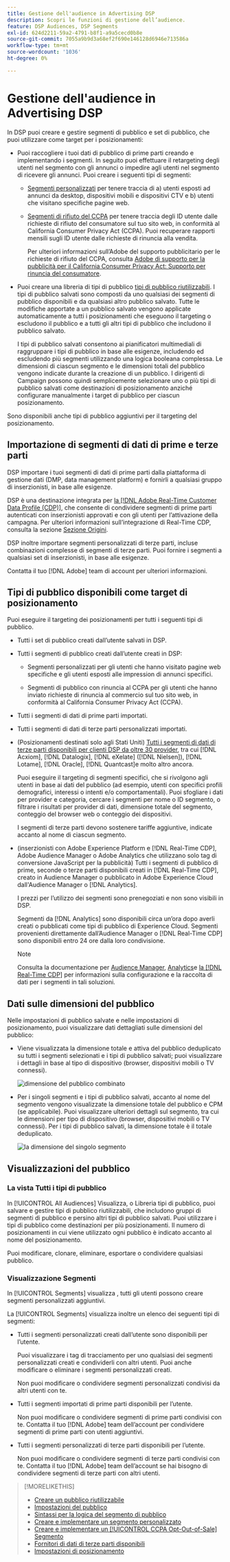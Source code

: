 ```yaml
---
title: Gestione dell'audience in Advertising DSP
description: Scopri le funzioni di gestione dell’audience.
feature: DSP Audiences, DSP Segments
exl-id: 624d2211-59a2-4791-b8f1-a9a5cecd0b8e
source-git-commit: 7055a9b9d3a68ef2f690e146128d6946e713586a
workflow-type: tm+mt
source-wordcount: '1036'
ht-degree: 0%

---
```


# Gestione dell&#39;audience in Advertising DSP

In DSP puoi creare e gestire segmenti di pubblico e set di pubblico, che puoi utilizzare come target per i posizionamenti:

* Puoi raccogliere i tuoi dati di pubblico di prime parti creando e implementando i segmenti. In seguito puoi effettuare il retargeting degli utenti nel segmento con gli annunci o impedire agli utenti nel segmento di ricevere gli annunci. Puoi creare i seguenti tipi di segmenti:

   * [Segmenti personalizzati](/help/dsp/audiences/custom-segment-create.md) per tenere traccia di a) utenti esposti ad annunci da desktop, dispositivi mobili e dispositivi CTV e b) utenti che visitano specifiche pagine web.

   * [Segmenti di rifiuto del CCPA](/help/dsp/audiences/ccpa-opt-out-segment-create.md) per tenere traccia degli ID utente dalle richieste di rifiuto del consumatore sul tuo sito web, in conformità al California Consumer Privacy Act (CCPA). Puoi recuperare rapporti mensili sugli ID utente dalle richieste di rinuncia alla vendita.

      Per ulteriori informazioni sull’Adobe del supporto pubblicitario per le richieste di rifiuto del CCPA, consulta [Adobe di supporto per la pubblicità per il California Consumer Privacy Act: Supporto per rinuncia del consumatore](/help/privacy/ccpa-opt-out-of-sale.md).

* Puoi creare una libreria di tipi di pubblico [tipi di pubblico riutilizzabili](/help/dsp/audiences/reusable-audience-create.md). I tipi di pubblico salvati sono composti da uno qualsiasi dei segmenti di pubblico disponibili e da qualsiasi altro pubblico salvato. Tutte le modifiche apportate a un pubblico salvato vengono applicate automaticamente a tutti i posizionamenti che eseguono il targeting o escludono il pubblico e a tutti gli altri tipi di pubblico che includono il pubblico salvato.

   I tipi di pubblico salvati consentono ai pianificatori multimediali di raggruppare i tipi di pubblico in base alle esigenze, includendo ed escludendo più segmenti utilizzando una logica booleana complessa. Le dimensioni di ciascun segmento e le dimensioni totali del pubblico vengono indicate durante la creazione di un pubblico. I dirigenti di Campaign possono quindi semplicemente selezionare uno o più tipi di pubblico salvati come destinazioni di posizionamento anziché configurare manualmente i target di pubblico per ciascun posizionamento.

Sono disponibili anche tipi di pubblico aggiuntivi per il targeting del posizionamento.

## Importazione di segmenti di dati di prime e terze parti

DSP importare i tuoi segmenti di dati di prime parti dalla piattaforma di gestione dati (DMP, data management platform) e fornirli a qualsiasi gruppo di inserzionisti, in base alle esigenze.

DSP è una destinazione integrata per [la [!DNL Adobe Real-Time Customer Data Profile (CDP)]](https://experienceleague.adobe.com/docs/experience-platform/rtcdp/overview.html), che consente di condividere segmenti di prime parti autenticati con inserzionisti approvati e con gli utenti per l’attivazione della campagna. Per ulteriori informazioni sull’integrazione di Real-Time CDP, consulta la sezione [Sezione Origini](/help/dsp/audiences/sources/source-about.md).

DSP inoltre importare segmenti personalizzati di terze parti, incluse combinazioni complesse di segmenti di terze parti. Puoi fornire i segmenti a qualsiasi set di inserzionisti, in base alle esigenze.

Contatta il tuo [!DNL Adobe] team di account per ulteriori informazioni.

## Tipi di pubblico disponibili come target di posizionamento

Puoi eseguire il targeting dei posizionamenti per tutti i seguenti tipi di pubblico.

* Tutti i set di pubblico creati dall’utente salvati in DSP.

* Tutti i segmenti di pubblico creati dall’utente creati in DSP:

   * Segmenti personalizzati per gli utenti che hanno visitato pagine web specifiche e gli utenti esposti alle impression di annunci specifici.

   * Segmenti di pubblico con rinuncia al CCPA per gli utenti che hanno inviato richieste di rinuncia al commercio sul tuo sito web, in conformità al California Consumer Privacy Act (CCPA).

* Tutti i segmenti di dati di prime parti importati.

* Tutti i segmenti di dati di terze parti personalizzati importati.

* (Posizionamenti destinati solo agli Stati Uniti) [Tutti i segmenti di dati di terze parti disponibili per clienti DSP da oltre 30 provider](/help/dsp/audiences/third-party-data-providers.md), tra cui [!DNL Acxiom], [!DNL Datalogix], [!DNL eXelate] ([!DNL Nielsen]), [!DNL Lotame], [!DNL Oracle], [!DNL Quantcast]e molto altro ancora.

   Puoi eseguire il targeting di segmenti specifici, che si rivolgono agli utenti in base ai dati del pubblico (ad esempio, utenti con specifici profili demografici, interessi o intenti e/o comportamentali). Puoi sfogliare i dati per provider e categoria, cercare i segmenti per nome o ID segmento, o filtrare i risultati per provider di dati, dimensione totale del segmento, conteggio del browser web o conteggio dei dispositivi.

   I segmenti di terze parti devono sostenere tariffe aggiuntive, indicate accanto al nome di ciascun segmento.

* (inserzionisti con Adobe Experience Platform e [!DNL Real-Time CDP], Adobe Audience Manager o Adobe Analytics che utilizzano solo tag di conversione JavaScript per la pubblicità) Tutti i segmenti di pubblico di prime, seconde o terze parti disponibili creati in [!DNL Real-Time CDP], creato in Audience Manager o pubblicato in Adobe Experience Cloud dall&#39;Audience Manager o [!DNL Analytics].

   I prezzi per l’utilizzo dei segmenti sono prenegoziati e non sono visibili in DSP.

   Segmenti da [!DNL Analytics] sono disponibili circa un’ora dopo averli creati o pubblicati come tipi di pubblico di Experience Cloud. Segmenti provenienti direttamente dall’Audience Manager o [!DNL Real-Time CDP] sono disponibili entro 24 ore dalla loro condivisione.

   >[!NOTE]
   >
   >Consulta la documentazione per [Audience Manager](https://experienceleague.adobe.com/docs/audience-manager/user-guide/aam-home.html), [Analytics](https://experienceleague.adobe.com/docs/analytics.html)e [la [!DNL Real-Time CDP]](https://experienceleague.adobe.com/docs/experience-platform/rtcdp/segmentation/segment-builder-guide.html) per informazioni sulla configurazione e la raccolta di dati per i segmenti in tali soluzioni.

## Dati sulle dimensioni del pubblico

Nelle impostazioni di pubblico salvate e nelle impostazioni di posizionamento, puoi visualizzare dati dettagliati sulle dimensioni del pubblico:

* Viene visualizzata la dimensione totale e attiva del pubblico deduplicato su tutti i segmenti selezionati e i tipi di pubblico salvati; puoi visualizzare i dettagli in base al tipo di dispositivo (browser, dispositivi mobili o TV connessi).

   ![dimensione del pubblico combinato](/help/dsp/assets/audience-size.png)

* Per i singoli segmenti e i tipi di pubblico salvati, accanto al nome del segmento vengono visualizzate la dimensione totale del pubblico e CPM (se applicabile). Puoi visualizzare ulteriori dettagli sul segmento, tra cui le dimensioni per tipo di dispositivo (browser, dispositivi mobili o TV connessi). Per i tipi di pubblico salvati, la dimensione totale è il totale deduplicato.

   ![la dimensione del singolo segmento](/help/dsp/assets/audience-size-segment.png)

## Visualizzazioni del pubblico

### La vista Tutti i tipi di pubblico

In [!UICONTROL All Audiences] Visualizza, o Libreria tipi di pubblico, puoi salvare e gestire tipi di pubblico riutilizzabili, che includono gruppi di segmenti di pubblico e persino altri tipi di pubblico salvati. Puoi utilizzare i tipi di pubblico come destinazioni per più posizionamenti. Il numero di posizionamenti in cui viene utilizzato ogni pubblico è indicato accanto al nome del posizionamento.

Puoi modificare, clonare, eliminare, esportare o condividere qualsiasi pubblico.

### Visualizzazione Segmenti

In [!UICONTROL Segments] visualizza , tutti gli utenti possono creare segmenti personalizzati aggiuntivi.

La [!UICONTROL Segments] visualizza inoltre un elenco dei seguenti tipi di segmenti:

* Tutti i segmenti personalizzati creati dall’utente sono disponibili per l’utente.

   Puoi visualizzare i tag di tracciamento per uno qualsiasi dei segmenti personalizzati creati e condividerli con altri utenti. Puoi anche modificare o eliminare i segmenti personalizzati creati.

   Non puoi modificare o condividere segmenti personalizzati condivisi da altri utenti con te.

* Tutti i segmenti importati di prime parti disponibili per l’utente.

   Non puoi modificare o condividere segmenti di prime parti condivisi con te. Contatta il tuo [!DNL Adobe] team dell’account per condividere segmenti di prime parti con utenti aggiuntivi.

* Tutti i segmenti personalizzati di terze parti disponibili per l’utente.

   Non puoi modificare o condividere segmenti di terze parti condivisi con te. Contatta il tuo [!DNL Adobe] team dell’account se hai bisogno di condividere segmenti di terze parti con altri utenti.

>[!MORELIKETHIS]
>
>* [Creare un pubblico riutilizzabile](reusable-audience-create.md)
>* [Impostazioni del pubblico](audience-settings.md)
>* [Sintassi per la logica del segmento di pubblico](audience-segment-logic-syntax.md)
>* [Creare e implementare un segmento personalizzato](custom-segment-create.md)
>* [Creare e implementare un [!UICONTROL CCPA Opt-Out-of-Sale] Segmento](ccpa-opt-out-segment-create.md)
>* [Fornitori di dati di terze parti disponibili](third-party-data-providers.md)
>* [Impostazioni di posizionamento](/help/dsp/campaign-management/placements/placement-settings.md)

